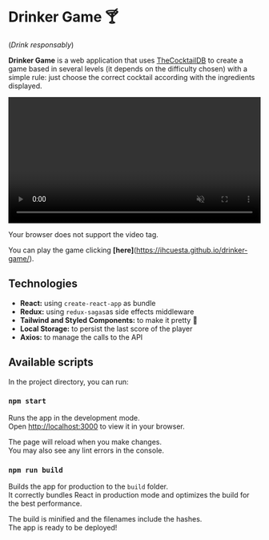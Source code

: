 # Drinker Game 🍸

(_Drink responsably_)

**Drinker Game** is a web application that uses [TheCocktailDB](https://www.thecocktaildb.com/) to create a game based in several levels (it depends on the difficulty chosen) with a simple rule: just choose the correct cocktail according with the ingredients displayed.

<video
            width="100%"
            height="auto"
            controls
            muted
          >

<source src="https://github.com/ihcuesta/drinker-game/blob/main/src/assets/video-desktop.mp4" type="video/mp4" />
Your browser does not support the video tag.
</video>

You can play the game clicking **[here]**(https://ihcuesta.github.io/drinker-game/).

## Technologies

- **React:** using `create-react-app` as bundle
- **Redux:** using `redux-sagas`as side effects middleware
- **Tailwind and Styled Components:** to make it pretty 💅
- **Local Storage:** to persist the last score of the player
- **Axios:** to manage the calls to the API

## Available scripts

In the project directory, you can run:

### `npm start`

Runs the app in the development mode.\
Open [http://localhost:3000](http://localhost:3000) to view it in your browser.

The page will reload when you make changes.\
You may also see any lint errors in the console.

### `npm run build`

Builds the app for production to the `build` folder.\
It correctly bundles React in production mode and optimizes the build for the best performance.

The build is minified and the filenames include the hashes.\
The app is ready to be deployed!
